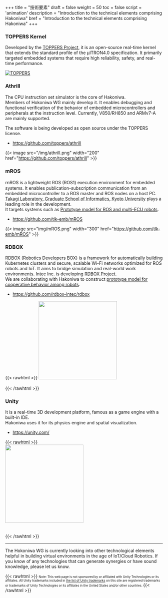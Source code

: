 +++
title = "技術要素"
draft = false
weight = 50
toc = false
script = 'animation'
description = "Introduction to the technical elements comprising Hakoniwa"
bref = "Introduction to the technical elements comprising Hakoniwa"
+++

### TOPPERS Kernel

Developed by the [TOPPERS Project](https://toppers.jp), it is an open-source real-time kernel that extends the standard profile of the µITRON4.0 specification.
It primarily targeted embedded systems that require high reliability, safety, and real-time performance.

[![TOPPERS](https://www.toppers.jp/imgs/logo.gif)](https://toppers.jp/)

### Athrill

The CPU instruction set simulator is the core of Hakoniwa.    
Members of Hokoniwa WG mainly develop it. It enables debugging and functional verification of the behavior of embedded microcontrollers and peripherals at the instruction level. Currently, V850/RH850 and ARMv7-A are mainly supported.


The software is being developed as open source under the TOPPERS license.
- https://github.com/toppers/athrill

{{< image src="/img/athrill.png" width="200" href="https://github.com/toppers/athrill" >}}


### mROS

ｍROS is a lightweight ROS (ROS1) execution environment for embedded systems.
It enables publication-subscription communication from an embedded microcontroller to a ROS master and ROS nodes on a host PC. 
[Takagi Laboratory, Graduate School of Informatics, Kyoto University](https://github.com/tlk-emb/) plays a leading role in the development.    
It targets systems such as [Prototype model for ROS and multi-ECU robots](/hakoniwa/prototypes/multi-robot).

- https://github.com/tlk-emb/mROS

{{< image src="img/mROS.png" width="300" href="https://github.com/tlk-emb/mROS" >}}

### RDBOX

RDBOX (Robotics Developers BOX) is a framework for automatically building Kubernetes clusters and secure, scalable Wi-Fi networks optimized for ROS robots and IoT. 
It aims to bridge simulation and real-world work environments. 
Intec Inc. is developing [RDBOX Project](https://rdbox-intec.github.io/homepage_jp/).    
We are collaborating with Hakoniwa to construct [prototype model for cooperative behavior among robots](/hakoniwa/prototypes/harmony-robot).

- https://github.com/rdbox-intec/rdbox

{{< rawhtml >}}
<a href="https://github.com/rdbox-intec/rdbox">
<img src="https://rdbox-intec.github.io/homepage_en/icons/icon-512x512.png" width="250">
</a>
<br>
<br>
{{< /rawhtml >}}

### Unity

It is a real-time 3D development platform, famous as a game engine with a built-in IDE.    
Hakoniwa uses it for its physics engine and spatial visualization.

- https://unity.com/

{{< rawhtml >}}
<br>
<a href="https://unity.com/">
<img src="https://meetup-uploads.unity3d.jp/2ec5b714ac553e261a155a0dc1b649406f9264a2.png" width="250">
</a>
<br>
<br>
<br>
{{< /rawhtml >}}

---
The Hokoniwa WG is currently looking into other technological elements helpful in building virtual environments in the age of IoT/Cloud Robotics.
If you know of any technologies that can generate synergies or have sound knowledge, please let us know.


{{< rawhtml >}}
<span style="font-size: 70%">
Note: This web page is not sponsored by or affiliated with Unity Technologies or its affiliates.
All Unity trademarks included in <a href="https://unity3d.com/jp/legal/trademarks" target="_blank">the list of Unity trademarks</a> on this site are registered trademarks or trademarks of Unity Technologies or its affiliates in the United States and/or other countries.
</span>
{{< /rawhtml >}}


